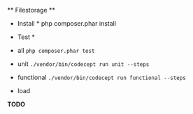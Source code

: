 ** Filestorage **

* Install *
php composer.phar install

* Test *
 - all
`php composer.phar test`

 - unit
`./vendor/bin/codecept run unit --steps`

 - functional
`./vendor/bin/codecept run functional --steps`

 - load

 **TODO**
